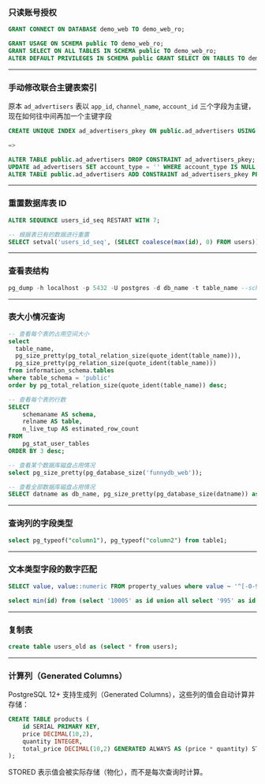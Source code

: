 ### 只读账号授权
```sql
GRANT CONNECT ON DATABASE demo_web TO demo_web_ro;

GRANT USAGE ON SCHEMA public TO demo_web_ro;
GRANT SELECT ON ALL TABLES IN SCHEMA public TO demo_web_ro;
ALTER DEFAULT PRIVILEGES IN SCHEMA public GRANT SELECT ON TABLES TO demo_web_ro;
```

---

### 手动修改联合主键表索引

原本 `ad_advertisers` 表以 `app_id`, `channel_name`, `account_id` 三个字段为主键，现在如何往中间再加一个主键字段

```sql
CREATE UNIQUE INDEX ad_advertisers_pkey ON public.ad_advertisers USING btree (app_id, channel_name, account_id);

=>

ALTER TABLE public.ad_advertisers DROP CONSTRAINT ad_advertisers_pkey;
UPDATE ad_advertisers SET account_type = '' WHERE account_type IS NULL;
ALTER TABLE public.ad_advertisers ADD CONSTRAINT ad_advertisers_pkey PRIMARY KEY (app_id, channel_name, account_type, account_id);
```

---

### 重置数据库表 ID

```sql
ALTER SEQUENCE users_id_seq RESTART WITH 7;

-- 根据表已有的数据进行重置
SELECT setval('users_id_seq', (SELECT coalesce(max(id), 0) FROM users));
```

---

### 查看表结构

```sql
pg_dump -h localhost -p 5432 -U postgres -d db_name -t table_name --schema-only
```

---

### 表大小情况查询

```sql
-- 查看每个表的占用空间大小
select
  table_name, 
  pg_size_pretty(pg_total_relation_size(quote_ident(table_name))),
  pg_size_pretty(pg_relation_size(quote_ident(table_name)))
from information_schema.tables
where table_schema = 'public'
order by pg_total_relation_size(quote_ident(table_name)) desc;

-- 查看每个表的行数
SELECT 
    schemaname AS schema,
    relname AS table,
    n_live_tup AS estimated_row_count
FROM 
    pg_stat_user_tables
ORDER BY 3 desc;

-- 查看某个数据库磁盘占用情况
select pg_size_pretty(pg_database_size('funnydb_web'));

-- 查看全部数据库磁盘占用情况
SELECT datname as db_name, pg_size_pretty(pg_database_size(datname)) as db_usage FROM pg_database order by pg_database_size(datname) desc;
```

---

### 查询列的字段类型
```sql
select pg_typeof("column1"), pg_typeof("column2") from table1;
```

---

### 文本类型字段的数字匹配
```sql
SELECT value, value::numeric FROM property_values where value ~ '^[-0-9.]+$' limit 1000;

select min(id) from (select '10005' as id union all select '995' as id);  -- 错误写法
```

---

### 复制表
```sql
create table users_old as (select * from users);
```

---

### 计算列（Generated Columns）
PostgreSQL 12+ 支持生成列（Generated Columns），这些列的值会自动计算并存储：

```sql
CREATE TABLE products (
    id SERIAL PRIMARY KEY,
    price DECIMAL(10,2),
    quantity INTEGER,
    total_price DECIMAL(10,2) GENERATED ALWAYS AS (price * quantity) STORED
);
```
STORED 表示值会被实际存储（物化），而不是每次查询时计算。

